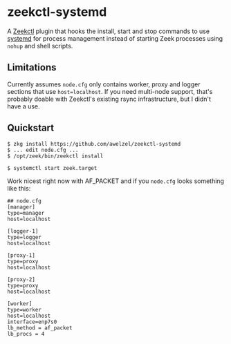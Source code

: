 zeekctl-systemd
===============

A [Zeekctl](https://github.com/zeek/zeekctl) plugin that hooks the install, start
and stop commands to use [systemd](https://systemd.io/) for process management
instead of starting Zeek processes using ``nohup`` and shell scripts.

Limitations
-----------

Currently assumes ``node.cfg`` only contains worker, proxy and logger sections
that use ``host=localhost``. If you need multi-node support, that's probably
doable with Zeekctl's existing rsync infrastructure, but I didn't have a use.

Quickstart
----------

    $ zkg install https://github.com/awelzel/zeekctl-systemd
    $ ... edit node.cfg ...
    $ /opt/zeek/bin/zeekctl install

    $ systemctl start zeek.target


Work nicest right now with AF_PACKET and if you ``node.cfg`` looks
something like this:

    ## node.cfg
    [manager]
    type=manager
    host=localhost

    [logger-1]
    type=logger
    host=localhost

    [proxy-1]
    type=proxy
    host=localhost

    [proxy-2]
    type=proxy
    host=localhost

    [worker]
    type=worker
    host=localhost
    interface=enp7s0
    lb_method = af_packet
    lb_procs = 4
